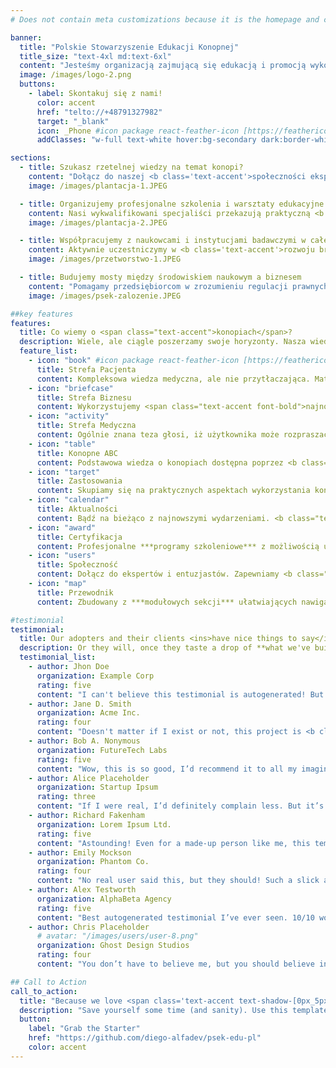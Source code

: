 ```yaml
---
# Does not contain meta customizations because it is the homepage and config is already set in the config file

banner:
  title: "Polskie Stowarzyszenie Edukacji Konopnej"
  title_size: "text-4xl md:text-6xl"
  content: "Jesteśmy organizacją zajmującą się edukacją i promocją wykorzystania konopi w różnych gałęziach życia i gospodarki."
  image: /images/logo-2.png
  buttons:
    - label: Skontakuj się z nami!
      color: accent
      href: "telto://+48791327982"
      target: "_blank"
      icon: _Phone #icon package react-feather-icon [https://feathericons.com/]
      addClasses: "w-full text-white hover:bg-secondary dark:border-white/10 dark:border"

sections:
  - title: Szukasz rzetelnej wiedzy na temat konopi?
    content: "Dołącz do naszej <b class='text-accent'>społeczności ekspertów i entuzjastów</b>, gdzie dzielimy się sprawdzoną wiedzą i najnowszymi badaniami naukowymi w dziedzinie konopi. Nasze materiały edukacyjne są tworzone we współpracy z czołowymi specjalistami z zakresu <b class='text-accent'>botaniki, medycyny i technologii upraw.</b>"
    image: /images/plantacja-1.JPEG

  - title: Organizujemy profesjonalne szkolenia i warsztaty edukacyjne
    content: Nasi wykwalifikowani specjaliści przekazują praktyczną <b class='text-accent'>wiedzę o uprawie, przetwórstwie i zastosowaniu</b> konopi w różnych gałęziach przemysłu. Każdy uczestnik otrzymuje certyfikat potwierdzający zdobyte kompetencje oraz dostęp do zamkniętej grupy mentorskiej.
    image: /images/plantacja-2.JPEG

  - title: Współpracujemy z naukowcami i instytucjami badawczymi w całej Polsce
    content: Aktywnie uczestniczymy w <b class='text-accent'>rozwoju branży konopnej</b> poprzez inicjowanie projektów badawczych i wspieranie innowacji. Regularnie publikujemy raporty i analizy rynkowe, które pomagają w podejmowaniu świadomych decyzji biznesowych.
    image: /images/przetworstwo-1.JPEG

  - title: Budujemy mosty między środowiskiem naukowym a biznesem
    content: "Pomagamy przedsiębiorcom w zrozumieniu regulacji prawnych i <b class='text-accent'>wspieramy rozwój odpowiedzialnego rynku produktów konopnych.</b> Organizujemy networking i wydarzenia branżowe, które łączą naukowców, przedsiębiorców oraz inwestorów zainteresowanych sektorem konopnym."
    image: /images/psek-zalozenie.JPEG

##key features
features:
  title: Co wiemy o <span class="text-accent">konopiach</span>?
  description: Wiele, ale ciągle poszerzamy swoje horyzonty. Nasza wiedza i doświadczenie pomogą Ci zrozumieć oraz wykorzystać potencjał tej wyjątkowej rośliny w wielu dziedzinach życia, zarówno prywatnie jak i biznesowo.
  feature_list:
    - icon: "book" #icon package react-feather-icon [https://feathericons.com/]
      title: Strefa Pacjenta
      content: Kompleksowa wiedza medyczna, ale nie przytłaczająca. Materiały dostosowane do Twoich potrzeb.
    - icon: "briefcase"
      title: Strefa Biznesu
      content: Wykorzystujemy <span class="text-accent font-bold">najnowsze dane rynkowe</span> i <span class="text-accent font-bold">analizy branżowe</span> dla rozwoju Twojego biznesu.
    - icon: "activity"
      title: Strefa Medyczna
      content: Ogólnie znana teza głosi, iż użytkownika może rozpraszać zrozumiała zawartość strony, kiedy ten chce zobaczyć sam jej wygląd
    - icon: "table"
      title: Konopne ABC
      content: Podstawowa wiedza o konopiach dostępna poprzez <b class="text-text">intuicyjny system nauki</b>, zawsze pod ręką.
    - icon: "target"
      title: Zastosowania
      content: Skupiamy się na praktycznych aspektach wykorzystania konopi. Od <span class="text-shadow-sm shadow-surface-contrast">włókna po kwiat</span>.
    - icon: "calendar"
      title: Aktualności
      content: Bądź na bieżąco z najnowszymi wydarzeniami. <b class="text-text">Systematyczne aktualizacje</b> ze świata konopi.
    - icon: "award"
      title: Certyfikacja
      content: Profesjonalne ***programy szkoleniowe*** z możliwością uzyskania branżowych certyfikatów.
    - icon: "users"
      title: Społeczność
      content: Dołącz do ekspertów i entuzjastów. Zapewniamy <b class="text-text">wsparcie mentorskie</b> na każdym etapie.
    - icon: "map"
      title: Przewodnik
      content: Zbudowany z ***modułowych sekcji*** ułatwiających nawigację po świecie konopi włóknistych i medycznych.

#testimonial
testimonial:
  title: Our adopters and their clients <ins>have nice things to say</ins> about us
  description: Or they will, once they taste a drop of **what we've built**
  testimonial_list:
    - author: Jhon Doe
      organization: Example Corp
      rating: five
      content: "I can't believe this testimonial is autogenerated! But hey, I’d still give it <b class='text-accent'>five stars</b>!"
    - author: Jane D. Smith
      organization: Acme Inc.
      rating: four
      content: "Doesn't matter if I exist or not, this project is <b class='text-accent'>truly fantastic</b>. Highly recommend!"
    - author: Bob A. Nonymous
      organization: FutureTech Labs
      rating: five
      content: "Wow, this is so good, I’d recommend it to all my imaginary friends."
    - author: Alice Placeholder
      organization: Startup Ipsum
      rating: three
      content: "If I were real, I’d definitely complain less. But it’s still pretty good!"
    - author: Richard Fakenham
      organization: Lorem Ipsum Ltd.
      rating: five
      content: "Astounding! Even for a made-up person like me, this template <b class='text-accent'>exceeds expectations</b>."
    - author: Emily Mockson
      organization: Phantom Co.
      rating: four
      content: "No real user said this, but they should! Such a slick and modern experience."
    - author: Alex Testworth
      organization: AlphaBeta Agency
      rating: five
      content: "Best autogenerated testimonial I’ve ever seen. 10/10 would fake it again."
    - author: Chris Placeholder
      # avatar: "/images/users/user-8.png"
      organization: Ghost Design Studios
      rating: four
      content: "You don’t have to believe me, but you should believe in this product!"

## Call to Action
call_to_action:
  title: "Because we love <span class='text-accent text-shadow-[0px_5px_15px]' >Astro</span> and <span class='text-[#38bdf8] text-shadow-[0px_5px_15px]'>Tailwind</span>."
  description: "Save yourself some time (and sanity). Use this template and act like you planned everything from scratch. We won't tell. **Just be sure to leave a star, please.**"
  button:
    label: "Grab the Starter"
    href: "https://github.com/diego-alfadev/psek-edu-pl"
    color: accent
---
```

